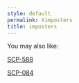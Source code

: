 ```yaml
---
style: default
permalink: Ximposters
title: imposters
---
```

You may also like:

[SCP-588](http://scp-wiki.net/scp-588)

[SCP-084](http://scp-wiki.net/scp-084)

